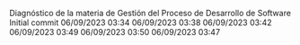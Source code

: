 Diagnóstico de la materia de Gestión del Proceso de Desarrollo de Software
Initial commit 06/09/2023 03:34
06/09/2023 03:38
06/09/2023 03:42
06/09/2023 03:49
06/09/2023 03:50
06/09/2023 03:47
